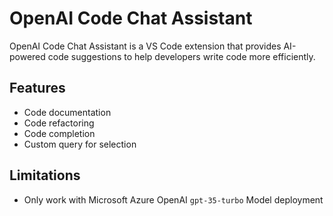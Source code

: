 # OpenAI Code Chat Assistant

OpenAI Code Chat Assistant is a VS Code extension that provides AI-powered code suggestions to help developers write code more efficiently.

## Features

- Code documentation
- Code refactoring
- Code completion
- Custom query for selection

## Limitations

- Only work with Microsoft Azure OpenAI `gpt-35-turbo` Model deployment

